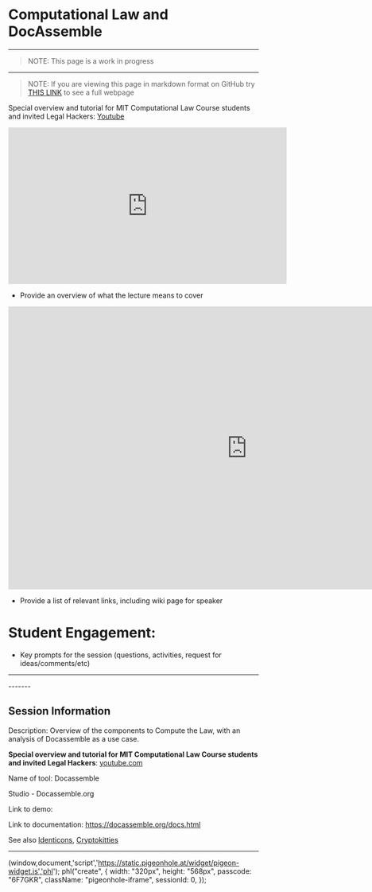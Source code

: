 # Computational Law and DocAssemble

-------

> NOTE: This page is a work in progress

------

> NOTE: If you are viewing this page in markdown format on GitHub try [THIS LINK](https://mitmedialab.github.io/2019-MIT-Computational-Law-Course/session-lecture-Computational-Law-and-Docassemble.html) to see a full webpage

Special overview and tutorial for MIT Computational Law Course students and invited Legal Hackers: [Youtube](www.youtube.com)

<iframe width="560" height="315" src="https://www.youtube.com/" frameborder="0" allow="accelerometer; autoplay; encrypted-media; gyroscope; picture-in-picture" allowfullscreen></iframe>

* Provide an overview of what the lecture means to cover
<iframe src="https://docs.google.com/presentation/d/e/2PACX-1vTsUbm6bKefjSwrkn1rk64F1WAsNOv4Jym5AycCMhHDgRgJ94tDq3UHkwf94aEskfivkwwMOY4L1Z_V/embed?start=false&loop=false&delayms=3000" frameborder="0" width="960" height="569" allowfullscreen="true" mozallowfullscreen="true" webkitallowfullscreen="true"></iframe>

* Provide a list of relevant links, including wiki page for speaker

# Student Engagement:
  * Key prompts for the session (questions, activities, request for ideas/comments/etc)

-------
 
 <script type="text/javascript">
        (function(p,i,g,e,o,n,s){p[o]=p[o]||function(){(p[o].q=p[o].q||[]).push(arguments)},
            n=i.createElement(g),s=i.getElementsByTagName(g)[0];n.async=1;n.src=e;
            s.parentNode.insertBefore(n,s);})
            (window,document,'script','https://static.pigeonhole.at/widget/pigeon-widget.js','phl');
        phl("create", {
            width: "320px",
            height: "568px",
            passcode: "54321",
            className: "pigeonhole-iframe",
            sessionId: 0,
        });
    </script>
<div class="pigeonhole-iframe"></div>
-------

## Session Information

Description: Overview of the components to Compute the Law, with an analysis of Docassemble as a use case.

**Special overview and tutorial for MIT Computational Law Course students and invited Legal Hackers**: [youtube.com](youtube.com)

Name of tool: Docassemble

Studio - Docassemble.org

Link to demo: 

Link to documentation: https://docassemble.org/docs.html

See also [Identicons](http://identicon.net/), [Cryptokitties](https://www.cryptokitties.co/)


------
(window,document,'script','https://static.pigeonhole.at/widget/pigeon-widget.js','phl');
        phl("create", {
            width: "320px",
            height: "568px",
            passcode: "6F7GKR",
            className: "pigeonhole-iframe",
            sessionId: 0,
        });
    </script>
 <div class="pigeonhole-iframe"></div>
